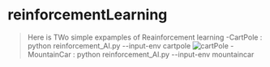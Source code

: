# reinforcementLearning

>Here is TWo simple expamples of Reainforcement learning 
  -CartPole : python reinforcement_AI.py --input-env cartpole
![cartPole](https://user-images.githubusercontent.com/40724965/69009331-86b2f780-0954-11ea-8b62-a7186545a120.png)
  -MountainCar : python reinforcement_AI.py --input-env mountaincar
